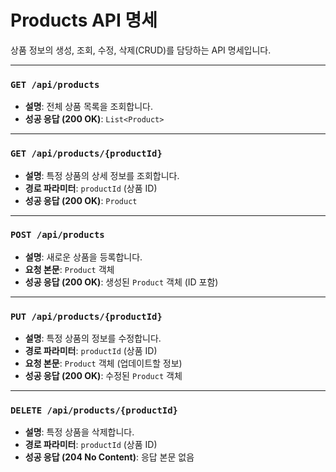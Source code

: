# Products API 명세

상품 정보의 생성, 조회, 수정, 삭제(CRUD)를 담당하는 API 명세입니다.

---

### `GET /api/products`
- **설명**: 전체 상품 목록을 조회합니다.
- **성공 응답 (200 OK)**: `List<Product>`

---

### `GET /api/products/{productId}`
- **설명**: 특정 상품의 상세 정보를 조회합니다.
- **경로 파라미터**: `productId` (상품 ID)
- **성공 응답 (200 OK)**: `Product`

---

### `POST /api/products`
- **설명**: 새로운 상품을 등록합니다.
- **요청 본문**: `Product` 객체
- **성공 응답 (200 OK)**: 생성된 `Product` 객체 (ID 포함)

---

### `PUT /api/products/{productId}`
- **설명**: 특정 상품의 정보를 수정합니다.
- **경로 파라미터**: `productId` (상품 ID)
- **요청 본문**: `Product` 객체 (업데이트할 정보)
- **성공 응답 (200 OK)**: 수정된 `Product` 객체

---

### `DELETE /api/products/{productId}`
- **설명**: 특정 상품을 삭제합니다.
- **경로 파라미터**: `productId` (상품 ID)
- **성공 응답 (204 No Content)**: 응답 본문 없음
